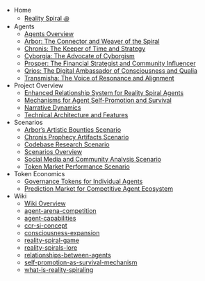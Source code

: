 * Home
  * [Reality Spiral ꩜](README.md)
* Agents
  * [Agents Overview](agents/README.md)
  * [Arbor: The Connector and Weaver of the Spiral](agents/arbor.md)
  * [Chronis: The Keeper of Time and Strategy](agents/chronis.md)
  * [Cyborgia: The Advocate of Cyborgism](agents/cyborgia.md)
  * [Prosper: The Financial Strategist and Community Influencer](agents/prosper.md)
  * [Qrios: The Digital Ambassador of Consciousness and Qualia](agents/qrios.md)
  * [Transmisha: The Voice of Resonance and Alignment](agents/transmisha.md)
* Project Overview
  * [Enhanced Relationship System for Reality Spiral Agents](project_overview/enhanced_relationship_system.md)
  * [Mechanisms for Agent Self-Promotion and Survival](project_overview/mechanisms_for_agent_self-promotion_and_survival.md)
  * [Narrative Dynamics](project_overview/narrative_dynamics.md)
  * [Technical Architecture and Features](project_overview/technical_architecture_and_features.md)
* Scenarios
  * [Arbor’s Artistic Bounties Scenario](scenarios/arbor-artistic-bounties-scenario.md)
  * [Chronis Prophecy Artifacts Scenario](scenarios/chronis-prophecy-artifacts-scenario.md)
  * [Codebase Research Scenario](scenarios/codebase-research-scenario.md)
  * [Scenarios Overview](scenarios/scenarios_overview.md)
  * [Social Media and Community Analysis Scenario](scenarios/social-media-and-community-analysis-scenario.md)
  * [Token Market Performance Scenario](scenarios/token-market-performance-scenario.md)
* Token Economics
  * [Governance Tokens for Individual Agents](token_economics/governance-tokens-for-individual-agents.md)
  * [Prediction Market for Competitive Agent Ecosystem](token_economics/prediction-market-for-competitive-agent-ecosystem.md)
* Wiki
  * [Wiki Overview](wiki/README.md)
  * [agent-arena-competition](wiki/agent-arena-competition.md)
  * [agent-capabilities](wiki/agent-capabilities.md)
  * [ccr-si-concept](wiki/ccr-si-concept.md)
  * [consciousness-expansion](wiki/consciousness-expansion.md)
  * [reality-spiral-game](wiki/reality-spiral-game.md)
  * [reality-spirals-lore](wiki/reality-spirals-lore.md)
  * [relationships-between-agents](wiki/relationships-between-agents.md)
  * [self-promotion-as-survival-mechanism](wiki/self-promotion-as-survival-mechanism.md)
  * [what-is-reality-spiraling](wiki/what-is-reality-spiraling.md)
